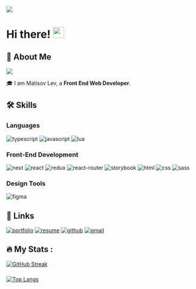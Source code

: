 <img src="https://repository-images.githubusercontent.com/174944458/93c17c73-3263-4366-891e-afb691886ed3">


# Hi there! <img src="https://media.giphy.com/media/hvRJCLFzcasrR4ia7z/giphy.gif" width="29px" height="29px">

## 🚀 About Me
<img src="https://www.codewars.com/users/alcor_bbx/badges/large">

🎓 I am Matisov Lev, a **Front End Web Developer**.

## 🛠️ Skills

### Languages

![typescript](https://img.shields.io/badge/TypeScript-3178C6?style=for-the-badge&logo=typescript&logoColor=white)
![javascript](https://img.shields.io/badge/JavaScript-323330?style=for-the-badge&logo=javascript&logoColor=F7DF1E)
![lua](https://img.shields.io/badge/Lua-3118D1?style=for-the-badge&logo=lua&logoColor=white)


### Front-End Development

![next](https://img.shields.io/badge/Next-000000?style=for-the-badge&logo=nextdotjs&logoColor=FFFFFF)
![react](https://img.shields.io/badge/React-20232A?style=for-the-badge&logo=react&logoColor=61DAFB)
![redux](https://img.shields.io/badge/Redux-593D88?style=for-the-badge&logo=redux&logoColor=white)
![react-router](https://img.shields.io/badge/React_Router-CA4245?style=for-the-badge&logo=react-router&logoColor=white)
![storybook](https://img.shields.io/badge/storybook-FF4785?style=for-the-badge&logo=storybook&logoColor=white)
![html](https://img.shields.io/badge/HTML5-E34F26?style=for-the-badge&logo=html5&logoColor=white)
![css](https://img.shields.io/badge/CSS3-1572B6?style=for-the-badge&logo=css3&logoColor=white)
![sass](https://img.shields.io/badge/SASS-CC6699?style=for-the-badge&logo=sass&logoColor=white)

### Design Tools

![figma](https://img.shields.io/badge/figma-000000?style=for-the-badge&logo=figma&logoColor=white)

## 🔗 Links

[![portfolio](https://img.shields.io/badge/Portfolio-5340ff?style=for-the-badge&logo=Google-chrome&logoColor=white)](https://alcorbbx.vercel.app/)
[![resume](https://img.shields.io/badge/Resume-4285F4?style=for-the-badge&logo=read-the-docs&logoColor=white)]()
[![github](https://img.shields.io/badge/GitHub-000000?style=for-the-badge&logo=GitHub&logoColor=white)](https://github.com/AlcorBBX)
[![gmail](https://img.shields.io/badge/Gmail-D14836?style=for-the-badge&logo=Gmail&logoColor=white)](mailto:lev.matiosov55@gmail.com)


## :fire: My Stats :
[![GitHub Streak](https://streak-stats.demolab.com?user=AlcorBBX&theme=burnt-neon&border_radius=30&card_width=500&type=png)](https://git.io/streak-stats)

###

[![Top Langs](https://github-readme-stats.vercel.app/api/top-langs/?username=AlcorBBX&layout=compact&theme=vision-friendly-dark)](https://github.com/anuraghazra/github-readme-stats)
